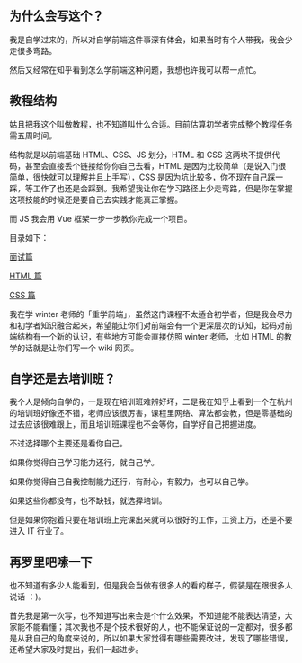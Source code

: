 ## 为什么会写这个？

我是自学过来的，所以对自学前端这件事深有体会，如果当时有个人带我，我会少走很多弯路。

然后又经常在知乎看到怎么学前端这种问题，我想也许我可以帮一点忙。

## 教程结构

姑且把我这个叫做教程，也不知道叫什么合适。目前估算初学者完成整个教程任务需五周时间。

结构就是以前端基础 HTML、CSS、JS 划分，HTML 和 CSS 这两块不提供代码，甚至会直接丢个链接给你你自己去看，HTML 是因为比较简单（是说入门很简单，很快就可以理解并且上手写），CSS 是因为坑比较多，你不现在自己踩一踩，等工作了也还是会踩到。我希望我让你在学习路径上少走弯路，但是你在掌握这项技能的时候还是要自己去实践才能真正掌握。

而 JS 我会用 Vue 框架一步一步教你完成一个项目。

目录如下：

[面试篇](https://github.com/Rooaw/beginning-frontend/blob/master/01.%20%E9%9D%A2%E8%AF%95/01-%E9%9D%A2%E8%AF%95.md)

[HTML 篇](https://github.com/Rooaw/beginning-frontend/blob/master/02.%20HTML/HTML.md)

[CSS 篇](https://github.com/Rooaw/beginning-frontend/blob/master/03.%20CSS/css.md)

我在学 winter 老师的「重学前端」，虽然这门课程不太适合初学者，但是我会尽力和初学者知识融合起来，希望能让你们对前端会有一个更深层次的认知，起码对前端结构有一个新的认识，有些地方可能会直接仿照 winter 老师，比如 HTML 的教学的话就是让你们写一个 wiki 网页。

## 自学还是去培训班？

我个人是倾向自学的，一是现在培训班难辨好坏，二是我在知乎上看到一个在杭州的培训班好像还不错，老师应该很厉害，课程里网络、算法都会教，但是零基础的过去应该很难跟上，而且培训班课程也不会等你，自学好自己把握进度。

不过选择哪个主要还是看你自己。

如果你觉得自己学习能力还行，就自己学。

如果你觉得自己自我控制能力还行，有耐心，有毅力，也可以自己学。

如果这些你都没有，也不缺钱，就选择培训。

但是如果你抱着只要在培训班上完课出来就可以很好的工作，工资上万，还是不要进入 IT 行业了。

## 再罗里吧嗦一下

也不知道有多少人能看到，但是我会当做有很多人的看的样子，假装是在跟很多人说话 ：)。

首先我是第一次写，也不知道写出来会是个什么效果，不知道能不能表达清楚，大家能不能看懂；其次我也不是个技术很好的人，也不能保证说的一定都对，很多都是从我自己的角度来说的，所以如果大家觉得有哪些需要改进，发现了哪些错误，还希望大家及时提出，我们一起进步。
